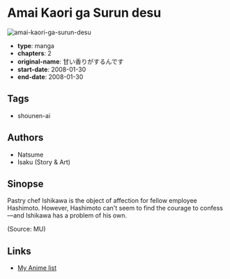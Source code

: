 # Amai Kaori ga Surun desu

![amai-kaori-ga-surun-desu](https://cdn.myanimelist.net/images/manga/1/42359.jpg)

-   **type**: manga
-   **chapters**: 2
-   **original-name**: 甘い香りがするんです
-   **start-date**: 2008-01-30
-   **end-date**: 2008-01-30

## Tags

-   shounen-ai

## Authors

-   Natsume
-   Isaku (Story & Art)

## Sinopse

Pastry chef Ishikawa is the object of affection for fellow employee Hashimoto. However, Hashimoto can't seem to find the courage to confess—and Ishikawa has a problem of his own.

(Source: MU)

## Links

-   [My Anime list](https://myanimelist.net/manga/20164/Amai_Kaori_ga_Surun_desu)
